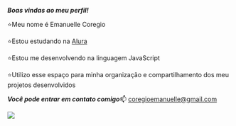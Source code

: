 ***Boas vindas ao meu perfil!***


⭐Meu nome é Emanuelle Coregio

⭐Estou estudando na [Alura](https:www.alura.com.br)

⭐Estou me desenvolvendo na linguagem JavaScript

⭐Utilizo esse espaço para minha organização e compartilhamento dos meu projetos desenvolvidos

***Você pode entrar em contato comigo***📫
coregioemanuelle@gmail.com 

![](https://media1.tenor.com/m/vUZc_0vjpA0AAAAC/fabulous-sassy.gif)

